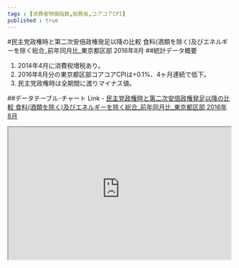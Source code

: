 ```yaml
--- 
tags : [消費者物価指数,総務省,コアコアCPI] 
published : true
---
```

#民主党政権時と第二次安倍政権発足以降の比較 食料(酒類を除く)及びエネルギーを除く総合_前年同月比_東京都区部 2016年8月
##統計データ概要
1. 2014年4月に消費税増税あり。
1. 2016年8月分の東京都区部コアコアCPIは+0.1%、4ヶ月連続で低下。
1. 民主党政権時は全期間に渡りマイナス値。


##データテーブル･チャート
Link - [民主党政権時と第二次安倍政権発足以降の比較 食料(酒類を除く)及びエネルギーを除く総合_前年同月比_東京都区部 2016年8月](
http://knowledgevault.saecanet.com/charts/am-consulting.co.jp-2016-08-29-21-52-51.html
)

<iframe src="
http://knowledgevault.saecanet.com/charts/am-consulting.co.jp-2016-08-29-21-52-51.html
" width="100%" height="300px"></iframe>